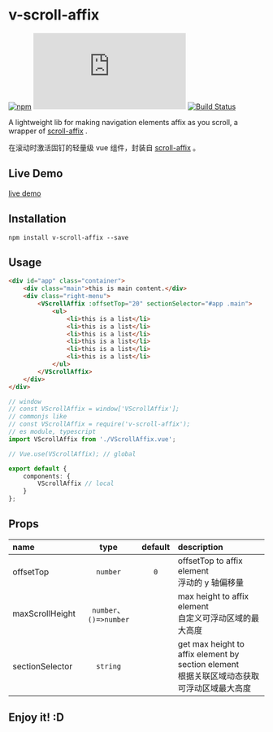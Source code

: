 # v-scroll-affix

[![npm](https://img.shields.io/npm/v/v-scroll-affix?logo=npm&style=flat-square)](https://www.npmjs.com/package/v-scroll-affix)
[![file size](https://img.shields.io/github/size/shalldie/scroll-affix/dist/v-scroll-affix.js?style=flat-square)](https://github.com/shalldie/scroll-affix)
[![Build Status](https://img.shields.io/github/actions/workflow/status/shalldie/scroll-affix/ci.yml?label=build&logo=github&style=flat-square)](https://github.com/shalldie/scroll-affix/actions)

A lightweight lib for making navigation elements affix as you scroll, a wrapper of [scroll-affix][scroll-affix] .

在滚动时激活固钉的轻量级 vue 组件，封装自 [scroll-affix][scroll-affix] 。

## Live Demo

[live demo](https://shalldie.github.io/demos/v-scroll-affix/)

## Installation

    npm install v-scroll-affix --save

## Usage

```html
<div id="app" class="container">
    <div class="main">this is main content.</div>
    <div class="right-menu">
        <VScrollAffix :offsetTop="20" sectionSelector="#app .main">
            <ul>
                <li>this is a list</li>
                <li>this is a list</li>
                <li>this is a list</li>
                <li>this is a list</li>
                <li>this is a list</li>
                <li>this is a list</li>
            </ul>
        </VScrollAffix>
    </div>
</div>
```

```ts
// window
// const VScrollAffix = window['VScrollAffix'];
// commonjs like
// const VScrollAffix = require('v-scroll-affix');
// es module, typescript
import VScrollAffix from './VScrollAffix.vue';

// Vue.use(VScrollAffix); // global

export default {
    components: {
        VScrollAffix // local
    }
};
```

## Props

| name            |          type          | default | description                                                                                    |
| :-------------- | :--------------------: | :-----: | :--------------------------------------------------------------------------------------------- |
| offsetTop       |        `number`        |   `0`   | offsetTop to affix element <br> 浮动的 y 轴偏移量                                              |
| maxScrollHeight | `number`、`()=>number` |         | max height to affix element <br> 自定义可浮动区域的最大高度                                    |
| sectionSelector |        `string`        |         | get max height to affix element by section element <br> 根据关联区域动态获取可浮动区域最大高度 |

## Enjoy it! :D

[scroll-affix]: https://github.com/shalldie/scroll-affix
